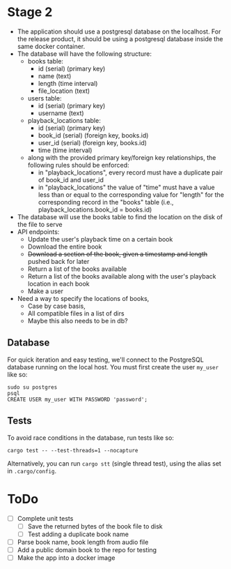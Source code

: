 # Stage 2
- The application should use a postgresql database on the localhost. For the release product, it should be using a postgresql database inside the same docker container.
- The database will have the following structure:
    - books table:
        - id (serial) (primary key)
        - name (text)
        - length (time interval)
        - file_location (text)
    - users table:
        - id (serial) (primary key)
        - username (text)
    - playback_locations table:
        - id (serial) (primary key)
        - book_id (serial) (foreign key, books.id)
        - user_id (serial) (foreign key, books.id)
        - time (time interval)
    - along with the provided primary key/foreign key relationships, the following rules should be enforced:
        - in "playback_locations", every record must have a duplicate pair of book_id and user_id
        - in "playback_locations" the value of "time" must have a value less than or equal to the corresponding value for "length" for the corresponding record in the "books" table (i.e., playback_locations.book_id = books.id)
- The database will use the books table to find the location on the disk of the file to serve
- API endpoints:
    - Update the user's playback time on a certain book
    - Download the entire book
    - ~~Download a section of the book, given a timestamp and length~~ pushed back for later
    - Return a list of the books available
    - Return a list of the books available along with the user's playback location in each book
    - Make a user
- Need a way to specify the locations of books,
    - Case by case basis,
    - All compatible files in a list of dirs
    - Maybe this also needs to be in db?


## Database
For quick iteration and easy testing, we'll connect to the PostgreSQL database running on the local host. You must first create the user `my_user` like so:
```
sudo su postgres
psql
CREATE USER my_user WITH PASSWORD 'password';
```

## Tests
To avoid race conditions in the database, run tests like so:
```
cargo test -- --test-threads=1 --nocapture
```
Alternatively, you can run `cargo stt` (single thread test), using the alias set in `.cargo/config`.


# ToDo
- [ ] Complete unit tests
    - [ ] Save the returned bytes of the book file to disk
    - [ ] Test adding a duplicate book name
- [ ] Parse book name, book length from audio file
- [ ] Add a public domain book to the repo for testing
- [ ] Make the app into a docker image
